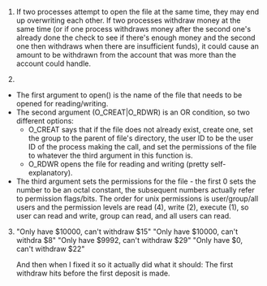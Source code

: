 1.
    If two processes attempt to open the file at the same time, they may end up overwriting each other.
    If two processes withdraw money at the same time (or if one process withdraws money after the second one's already done the check to see if there's enough money and the second one then withdraws when there are insufficient funds), it could cause an amount to be withdrawn from the account that was more than the account could handle.

2.
- The first argument to open() is the name of the file that needs to be opened for reading/writing.
- The second argument (O_CREAT|O_RDWR) is an OR condition, so two different options:
    - O_CREAT says that if the file does not already exist, create one, set the group to the parent of file's directory, the user ID to be the user ID of the process making the call, and set the permissions of the file to whatever the third argument in this function is.
    - O_RDWR opens the file for reading and writing (pretty self-explanatory).
- The third argument sets the permissions for the file - the first 0 sets the number to be an octal constant, the subsequent numbers actually refer to permission flags/bits.  The order for unix permissions is user/group/all users and the permission levels are read (4), write (2), execute (1), so user can read and write, group can read, and all users can read.

3.
    "Only have $10000, can't withdraw $15"
    "Only have $10000, can't withdra $8"
    "Only have $9992, can't withdraw $29"
    "Only have $0, can't withdraw $22"

    And then when I fixed it so it actually did what it should:
    The first withdraw hits before the first deposit is made.

